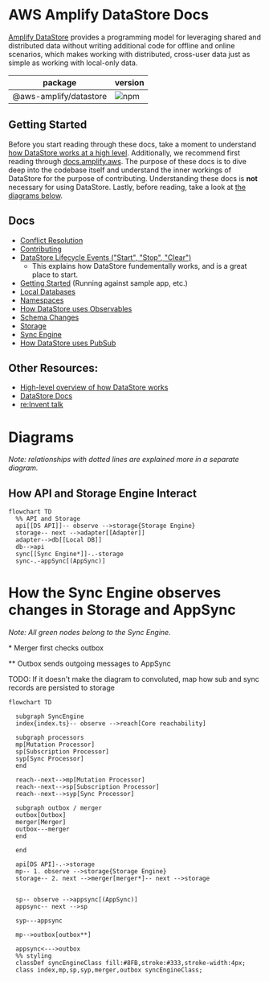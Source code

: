 # AWS Amplify DataStore Docs

[Amplify DataStore](https://docs.amplify.aws/lib/datastore/getting-started/q/platform/js/) provides a programming model for leveraging shared and distributed data without writing additional code for offline and online scenarios, which makes working with distributed, cross-user data just as simple as working with local-only data.

| package                | version                                                         |
| ---------------------- | --------------------------------------------------------------- |
| @aws-amplify/datastore | ![npm](https://img.shields.io/npm/v/@aws-amplify/datastore.svg) |

## Getting Started

Before you start reading through these docs, take a moment to understand [how DataStore works at a high level](https://docs.amplify.aws/lib/datastore/how-it-works/q/platform/js/). Additionally, we recommend first reading through [docs.amplify.aws](https://docs.amplify.aws/lib/datastore/getting-started/q/platform/js/). The purpose of these docs is to dive deep into the codebase itself and understand the inner workings of DataStore for the purpose of contributing. Understanding these docs is **not** necessary for using DataStore. Lastly, before reading, take a look at [the diagrams below](#diagrams).

## Docs

- [Conflict Resolution](docs/conflict-resolution.md)
- [Contributing](docs/contributing.md)
- [DataStore Lifecycle Events ("Start", "Stop", "Clear")](docs/datastore-lifecycle-events.md)
  - This explains how DataStore fundementally works, and is a great place to start.
- [Getting Started](docs/getting-started.md) (Running against sample app, etc.)
- [Local Databases](docs/local-databases.md)
- [Namespaces](docs/namespaces.md)
- [How DataStore uses Observables](docs/observables.md)
- [Schema Changes](docs/schema-changes.md)
- [Storage](docs/storage.md)
- [Sync Engine](docs/sync-engine.md)
- [How DataStore uses PubSub](docs/pubsub.md)

## Other Resources:

- [High-level overview of how DataStore works](https://docs.amplify.aws/lib/datastore/how-it-works/q/platform/js/)
- [DataStore Docs](https://docs.amplify.aws/lib/datastore/getting-started/q/platform/js/)
- [re:Invent talk](https://www.youtube.com/watch?v=KcYl6_We0EU)

# Diagrams

_Note: relationships with dotted lines are explained more in a separate diagram._

## How API and Storage Engine Interact

```mermaid
flowchart TD
  %% API and Storage
  api[[DS API]]-- observe -->storage{Storage Engine}
  storage-- next -->adapter[[Adapter]]
  adapter-->db[[Local DB]]
  db-->api
  sync[[Sync Engine*]]-.-storage
  sync-.-appSync[(AppSync)]
```

# How the Sync Engine observes changes in Storage and AppSync

_Note: All green nodes belong to the Sync Engine._

\* Merger first checks outbox

\*\* Outbox sends outgoing messages to AppSync

TODO: If it doesn't make the diagram to convoluted, map how sub and sync records are persisted to storage

```mermaid
flowchart TD

  subgraph SyncEngine
  index{index.ts}-- observe -->reach[Core reachability]

  subgraph processors
  mp[Mutation Processor]
  sp[Subscription Processor]
  syp[Sync Processor]
  end

  reach--next-->mp[Mutation Processor]
  reach--next-->sp[Subscription Processor]
  reach--next-->syp[Sync Processor]

  subgraph outbox / merger
  outbox[Outbox]
  merger[Merger]
  outbox---merger
  end

  end

  api[DS API]-.->storage
  mp-- 1. observe -->storage{Storage Engine}
  storage-- 2. next -->merger[merger*]-- next -->storage


  sp-- observe -->appsync[(AppSync)]
  appsync-- next -->sp

  syp---appsync

  mp-->outbox[outbox**]

  appsync<--->outbox
  %% styling
  classDef syncEngineClass fill:#8FB,stroke:#333,stroke-width:4px;
  class index,mp,sp,syp,merger,outbox syncEngineClass;
```
